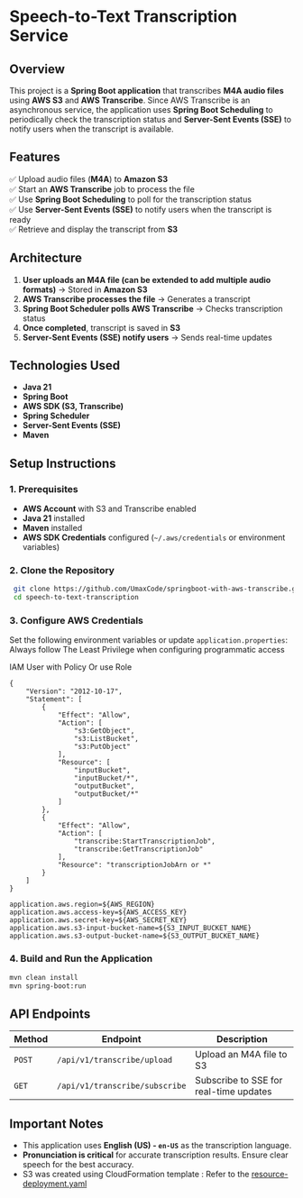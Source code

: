 # Speech-to-Text Transcription Service

## Overview
This project is a **Spring Boot application** that transcribes **M4A audio files** using **AWS S3** and **AWS Transcribe**. Since AWS Transcribe is an asynchronous service, the application uses **Spring Boot Scheduling** to periodically check the transcription status and **Server-Sent Events (SSE)** to notify users when the transcript is available.

## Features
✅ Upload audio files (**M4A**) to **Amazon S3**  
✅ Start an **AWS Transcribe** job to process the file  
✅ Use **Spring Boot Scheduling** to poll for the transcription status  
✅ Use **Server-Sent Events (SSE)** to notify users when the transcript is ready  
✅ Retrieve and display the transcript from **S3**

## Architecture
1. **User uploads an M4A file (can be extended to add multiple audio formats)** → Stored in **Amazon S3**
2. **AWS Transcribe processes the file** → Generates a transcript
3. **Spring Boot Scheduler polls AWS Transcribe** → Checks transcription status
4. **Once completed**, transcript is saved in **S3**
5. **Server-Sent Events (SSE) notify users** → Sends real-time updates

## Technologies Used
- **Java 21**
- **Spring Boot**
- **AWS SDK (S3, Transcribe)**
- **Spring Scheduler**
- **Server-Sent Events (SSE)**
- **Maven**

## Setup Instructions
### 1. Prerequisites
- **AWS Account** with S3 and Transcribe enabled
- **Java 21** installed
- **Maven** installed
- **AWS SDK Credentials** configured (`~/.aws/credentials` or environment variables)

### 2. Clone the Repository
```sh
 git clone https://github.com/UmaxCode/springboot-with-aws-transcribe.git
 cd speech-to-text-transcription
```

### 3. Configure AWS Credentials
Set the following environment variables or update `application.properties`:
Always follow The Least Privilege when configuring programmatic access

IAM User with Policy Or use Role
```
{
    "Version": "2012-10-17",
    "Statement": [
        {
            "Effect": "Allow",
            "Action": [
                "s3:GetObject",
                "s3:ListBucket",
                "s3:PutObject"
            ],
            "Resource": [
                "inputBucket",
                "inputBucket/*",
                "outputBucket",
                "outputBucket/*"
            ]
        },
        {
            "Effect": "Allow",
            "Action": [
                "transcribe:StartTranscriptionJob",
                "transcribe:GetTranscriptionJob"
            ],
            "Resource": "transcriptionJobArn or *"
        }
    ]
}
```
```properties
application.aws.region=${AWS_REGION}
application.aws.access-key=${AWS_ACCESS_KEY}
application.aws.secret-key=${AWS_SECRET_KEY}
application.aws.s3-input-bucket-name=${S3_INPUT_BUCKET_NAME}
application.aws.s3-output-bucket-name=${S3_OUTPUT_BUCKET_NAME}
```

### 4. Build and Run the Application
```sh
mvn clean install
mvn spring-boot:run
```

## API Endpoints
| Method | Endpoint | Description |
|--------|---------|-------------|
| `POST` | `/api/v1/transcribe/upload` | Upload an M4A file to S3 |
| `GET` | `/api/v1/transcribe/subscribe` | Subscribe to SSE for real-time updates |

## Important Notes
- This application uses **English (US) - `en-US`** as the transcription language.
- **Pronunciation is critical** for accurate transcription results. Ensure clear speech for the best accuracy.
- S3 was created using CloudFormation template : Refer to the [resource-deployment.yaml](resource-deployment.yaml)
